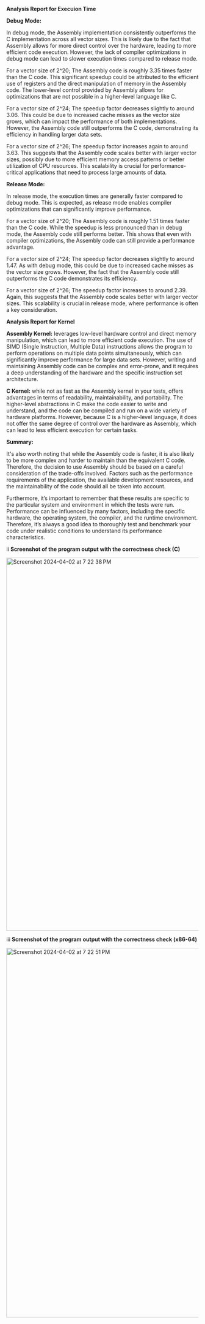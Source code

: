 **Analysis Report for Execuion Time**

**Debug Mode:**

In debug mode, the Assembly implementation consistently outperforms the C implementation across all vector sizes. This is likely due to the fact that Assembly allows for more direct control over the hardware, leading to more efficient code execution. However, the lack of compiler optimizations in debug mode can lead to slower execution times compared to release mode.


For a vector size of 2^20; The Assembly code is roughly 3.35 times faster than the C code. This significant speedup could be attributed to the efficient use of registers and the direct manipulation of memory in the Assembly code. The lower-level control provided by Assembly allows for optimizations that are not possible in a higher-level language like C.

For a vector size of 2^24; The speedup factor decreases slightly to around 3.06. This could be due to increased cache misses as the vector size grows, which can impact the performance of both implementations. However, the Assembly code still outperforms the C code, demonstrating its efficiency in handling larger data sets.

For a vector size of 2^26; The speedup factor increases again to around 3.63. This suggests that the Assembly code scales better with larger vector sizes, possibly due to more efficient memory access patterns or better utilization of CPU resources. This scalability is crucial for performance-critical applications that need to process large amounts of data.





**Release Mode:**

In release mode, the execution times are generally faster compared to debug mode. This is expected, as release mode enables compiler optimizations that can significantly improve performance.

For a vector size of 2^20; The Assembly code is roughly 1.51 times faster than the C code. While the speedup is less pronounced than in debug mode, the Assembly code still performs better. This shows that even with compiler optimizations, the Assembly code can still provide a performance advantage.


For a vector size of 2^24; The speedup factor decreases slightly to around 1.47. As with debug mode, this could be due to increased cache misses as the vector size grows. However, the fact that the Assembly code still outperforms the C code demonstrates its efficiency.

For a vector size of 2^26; The speedup factor increases to around 2.39. Again, this suggests that the Assembly code scales better with larger vector sizes. This scalability is crucial in release mode, where performance is often a key consideration.



**Analysis Report for Kernel**

**Assembly Kernel:** leverages low-level hardware control and direct memory manipulation, which can lead to more efficient code execution. The use of SIMD (Single Instruction, Multiple Data) instructions allows the program to perform operations on multiple data points simultaneously, which can significantly improve performance for large data sets. However, writing and maintaining Assembly code can be complex and error-prone, and it requires a deep understanding of the hardware and the specific instruction set architecture.

**C Kernel:** while not as fast as the Assembly kernel in your tests, offers advantages in terms of readability, maintainability, and portability. The higher-level abstractions in C make the code easier to write and understand, and the code can be compiled and run on a wide variety of hardware platforms. However, because C is a higher-level language, it does not offer the same degree of control over the hardware as Assembly, which can lead to less efficient execution for certain tasks.

**Summary:**

It's also worth noting that while the Assembly code is faster, it is also likely to be more complex and harder to maintain than the equivalent C code. Therefore, the decision to use Assembly should be based on a careful consideration of the trade-offs involved. Factors such as the performance requirements of the application, the available development resources, and the maintainability of the code should all be taken into account.

Furthermore, it’s important to remember that these results are specific to the particular system and environment in which the tests were run. Performance can be influenced by many factors, including the specific hardware, the operating system, the compiler, and the runtime environment. Therefore, it’s always a good idea to thoroughly test and benchmark your code under realistic conditions to understand its performance characteristics.


ii **Screenshot of the program output with the correctness check (C)**

<img width="974" alt="Screenshot 2024-04-02 at 7 22 38 PM" src="https://github.com/NUO0203/LBYARCHMP2/assets/114644434/6661cd71-922e-446d-ab8e-066277a4191b">

iii **Screenshot of the program output with the correctness check (x86-64)**

<img width="965" alt="Screenshot 2024-04-02 at 7 22 51 PM" src="https://github.com/NUO0203/LBYARCHMP2/assets/114644434/9645c119-3d0e-40dd-b030-8cb3e8774323">
